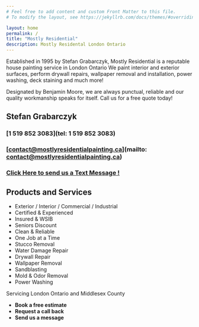 ```yaml
---
# Feel free to add content and custom Front Matter to this file.
# To modify the layout, see https://jekyllrb.com/docs/themes/#overriding-theme-defaults

layout: home
permalink: /
title: "Mostly Residential"
description: Mostly Residental London Ontario
---
```



<!-- Google Tag Manager (noscript) -->
<noscript><iframe src="https://www.googletagmanager.com/ns.html?id=GTM-TLS9DN7P"
height="0" width="0" style="display:none;visibility:hidden"></iframe></noscript>
<!-- End Google Tag Manager (noscript) -->

Established in 1995 by Stefan Grabarczyk, Mostly Residential is a reputable house painting service in London Ontario We paint interior and exterior surfaces, perform drywall repairs, wallpaper removal and installation, power washing, deck staining and much more!

Designated by Benjamin Moore, we are always punctual, reliable and our quality workmanship speaks for itself. Call us for a free quote today!


Stefan Grabarczyk
-----------------

### [1 519 852 3083](tel: 1 519 852 3083)

### [contact@mostlyresidentialpainting.ca](mailto: contact@mostlyresidentialpainting.ca)

### [Click Here to send us a Text Message !](sms:15198523083)


Products and Services
---------------------

*   Exterior / Interior / Commercial / Industrial
*   Certified & Experienced
*   Insured & WSIB
*   Seniors Discount
*   Clean & Reliable
*   One Job at a Time
*   Stucco Removal
*   Water Damage Repair
*   Drywall Repair
*   Wallpaper Removal
*   Sandblasting
*   Mold & Odor Removal
*   Power Washing

Servicing London Ontario and Middlesex County

*   **Book a free estimate**
*   **Request a call back**
*   **Send us a message**
